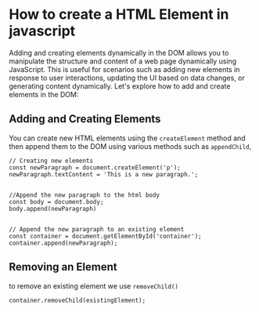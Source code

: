# How to create a HTML Element in javascript

Adding and creating elements dynamically in the DOM allows you to manipulate the structure and content of a web page dynamically using JavaScript. This is useful for scenarios such as adding new elements in response to user interactions, updating the UI based on data changes, or generating content dynamically. Let's explore how to add and create elements in the DOM:

## Adding and Creating Elements

You can create new HTML elements using the `createElement` method and then append them to the DOM using various methods such as `appendChild`,

```
// Creating new elements
const newParagraph = document.createElement('p');
newParagraph.textContent = 'This is a new paragraph.';


//Append the new paragraph to the html body
const body = document.body;
body.append(newParagraph)


// Append the new paragraph to an existing element
const container = document.getElementById('container');
container.append(newParagraph);
```

## Removing an Element

to remove an existing element we use `removeChild()`

```
container.removeChild(existingElement);
```
